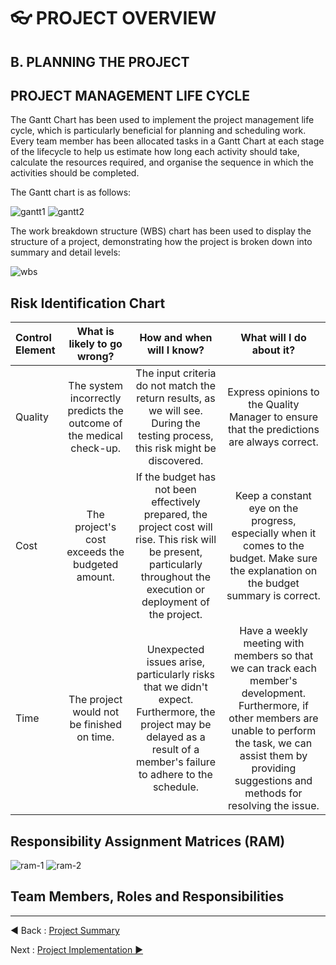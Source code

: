 # 👓 PROJECT OVERVIEW
## B. PLANNING THE PROJECT
## PROJECT MANAGEMENT LIFE CYCLE 

The Gantt Chart has been used to implement the project management life cycle, which is particularly beneficial for planning and scheduling work. Every team member has been allocated tasks in a Gantt Chart at each stage of the lifecycle to help us estimate how long each activity should take, calculate the resources required, and organise the sequence in which the activities should be completed.

The Gantt chart is as follows:

![gantt1](https://user-images.githubusercontent.com/91862969/149722980-0acaa946-02bd-4f57-9891-16535c655f8e.JPG)
![gantt2](https://user-images.githubusercontent.com/91862969/149723155-27b96a84-db08-4966-8cdc-ea0657c7f58a.JPG)

The work breakdown structure (WBS) chart has been used to display the structure of a project, demonstrating how the project is broken down into summary and detail levels:

![wbs](https://user-images.githubusercontent.com/91862969/149724342-864a2d7c-b4f2-425f-afea-7b9a0c94171c.JPG)

## Risk Identification Chart

| Control Element | What is likely to go wrong? | How and when will I know? | What will I do about it? |
| :---         |     :---:      |          :---: |          :--:  |
| Quality | The system incorrectly predicts the outcome of the medical check-up. | The input criteria do not match the return results, as we will see. During the testing process, this risk might be discovered. | Express opinions to the Quality Manager to ensure that the predictions are always correct.|
| Cost | The project's cost exceeds the budgeted amount. | If the budget has not been effectively prepared, the project cost will rise. This risk will be present, particularly throughout the execution or deployment of the project. | Keep a constant eye on the progress, especially when it comes to the budget. Make sure the explanation on the budget summary is correct. |
| Time | The project would not be finished on time. | Unexpected issues arise, particularly risks that we didn't expect. Furthermore, the project may be delayed as a result of a member's failure to adhere to the schedule. | Have a weekly meeting with members so that we can track each member's development. Furthermore, if other members are unable to perform the task, we can assist them by providing suggestions and methods for resolving the issue. |

## Responsibility Assignment Matrices (RAM)
![ram-1](https://user-images.githubusercontent.com/91862969/149724441-3883c7eb-882f-4f32-95d6-5ef1785a32bf.JPG)
![ram-2](https://user-images.githubusercontent.com/91862969/149724465-ccecd5f1-3ad4-436c-84ec-784f8826f052.JPG)

## Team Members, Roles and Responsibilities






---
◀ Back : [Project Summary](A-PROJECT_SUMMARY.md)  

Next : [Project Implementation ▶](C-PROJECT_IMPLEMENTATION.md)
